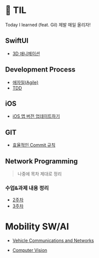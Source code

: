 # 🔎 TIL

Today I learned (feat. Gil)
제발 매일 올리자!

## SwiftUI

- [3D 애니메이션](./SwiftUI/[SwiftUI]%203D%20애니메이션.md)

## Development Process

- [애자일(Agile)](<./DevelopmentProcess/애자일(Agile).md>)
- [TDD](./DevelopmentProcess/TDD.md)

## iOS

- [iOS 앱 버전 업데이트하기](./iOS/iOS%20앱%20버전%20업데이트하기.md)

## GIT

- [효율적인 Commit 규칙](./GIT/효율적인%20Commit%20규칙.md)

## Network Programming

> 나중에 목차 제대로 정리
### 수업&과제 내용 정리
- [2주차](./Network%20Programming/2주차.md)
- [3주차](./Network%20Programming/3주차.md)

# Mobility SW/AI

- [Vehicle Communications and Networks](./Mobility%20SW%20and%20AI/Vehicle%20Communications%20and%20Networks)

- [Computer Vision](./Mobility%20SW%20and%20AI/Computer%20Vision)


